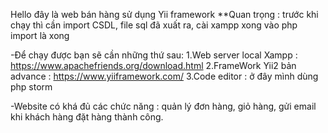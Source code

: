 Hello đây là web bán hàng sử dụng Yii framework
**Quan trọng : trước khi chạy thì cần import CSDL, file sql đã xuất ra, cài xampp xong vào php import là xong

-Để chạy được bạn sẽ cần những thứ sau:
1.Web server local Xampp : https://www.apachefriends.org/download.html
2.FrameWork Yii2 bản advance : https://www.yiiframework.com/
3.Code editor : ở đây mình dùng php storm

-Website có khá đủ các chức năng : quản lý đơn hàng, giỏ hàng, gửi email khi khách hàng đặt hàng thành công. 
